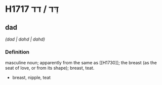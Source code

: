 # H1717 דַּד / דד

## dad

_(dad | dahd | dahd)_

### Definition

masculine noun; apparently from the same as [[H1730]]; the breast (as the seat of love, or from its shape); breast, teat.

- breast, nipple, teat
